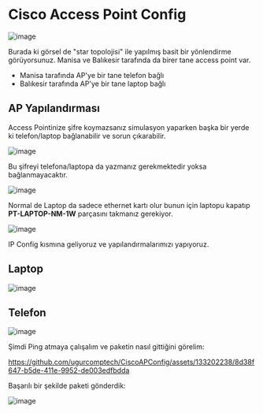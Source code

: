 # Cisco Access Point Config

![image](https://github.com/ugurcomptech/CiscoAPConfig/assets/133202238/9606a193-ce6c-418f-a1c9-1b97497bf2c4)


Burada ki görsel de "star topolojisi" ile yapılmış basit bir yönlendirme görüyorsunuz. Manisa ve Balıkesir tarafında da birer tane access point var.

- Manisa tarafında  AP'ye bir tane telefon bağlı
- Balıkesir tarafında AP'ye bir tane laptop bağlı


## AP Yapılandırması 

Access Pointinize şifre koymazsanız simulasyon yaparken başka bir yerde ki telefon/laptop bağlanabilir ve sorun çıkarabilir.

![image](https://github.com/ugurcomptech/CiscoAPConfig/assets/133202238/ea982aed-626f-4b1f-ae13-7f75fbe613f0)


Bu şifreyi telefona/laptopa da yazmanız gerekmektedir yoksa bağlanmayacaktır.

![image](https://github.com/ugurcomptech/CiscoAPConfig/assets/133202238/106a37bf-282f-4b4a-b00f-27ed85838d9f)



Normal de Laptop da sadece ethernet kartı olur bunun için laptopu kapatıp **PT-LAPTOP-NM-1W** parçasını takmanız gerekiyor.

![image](https://github.com/ugurcomptech/CiscoAPConfig/assets/133202238/d55c1648-efc5-4fec-8c09-c5b0d5a6fb0c)


IP Config kısmına geliyoruz ve yapılandırmalarımızı yapıyoruz.


## Laptop
![image](https://github.com/ugurcomptech/CiscoAPConfig/assets/133202238/61498569-4916-4dcf-bdca-77224ff2a20c)

## Telefon
![image](https://github.com/ugurcomptech/CiscoAPConfig/assets/133202238/bc21c4de-a119-47f5-a51c-6b765e866503)


Şimdi Ping atmaya çalışalım ve paketin nasıl gittiğini görelim:


https://github.com/ugurcomptech/CiscoAPConfig/assets/133202238/8d38f647-b5de-411e-9952-de003edfbdda



Başarılı bir şekilde paketi gönderdik:

![image](https://github.com/ugurcomptech/CiscoAPConfig/assets/133202238/e19cd2f5-42c0-412c-92cf-71506599db7b)
